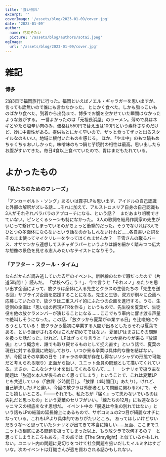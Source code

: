 ```yaml
---
title: '食い倒れ'
excerpt: ''
coverImage: '/assets/blog/2023-01-09/cover.jpg'
date: '2023-01-09'
author:
  name: 花初そたい
  picture: '/assets/blog/authors/sotai.jpeg'
ogImage:
  url: '/assets/blog/2023-01-09/cover.jpg'
---
```

# 雑記
### 博多
2泊3日で福岡旅行に行った。福岡といえばノエル・ギャラガーを思い出すが、言っても詮無いので誰にも言わなかった。
とにかく食べた。しかも脂っこいものばかり食べた。到着から出発まで、博多でお腹を空かせていた瞬間はなかったような気がする。
一番よかったのは「元祖長浜屋」のラーメン。薄めで具はネギとやたら塩辛い肉のみ、価格は550円で替え玉は100円という素朴さなのだけど、妙に中毒性がある。提供もとにかく早いので、ザッと食ってザッと出るスタイルなのもいい。地域に根付いたものを感じる。
ほか、「やま中」のもつ鍋もめちゃくちゃおいしかった。味噌味のもつ鍋と芋焼酎の相性は最高。思い出したらお腹がすいてきた。毎日4食以上食べていたので、胃はまだもたれている。

# よかったもの
### 「私たちのためのフレーズ」
「アンカーボルト・ソング」あるいは霧子LPも思い出す、アイドルの自己認識と外部の解釈がズレる話……それに加えて、アルストロメリア自身の自己認識も3人がそれぞれバラバラのアプローチになる、という話？　まだあまり咀嚼できていない。ピンとくるシーンも特になかった。
3人の歌詞を結局作詞家の先生がいじって繋げてしまっているのがちょっと衝撃的だった。そうでなければ3人でひとつの多面体にならないという話なのかもしれないけれど……各自書いた詞をそのまま使ってマイクリレーをやってはくれませんか？　千雪さんの蹴るバース、オザケンから連想してスチャダラパーというよりは韻を細かく踏みつつ広大な想像の景色を見せる志人みたいなテイストになりそう。

### 「アフター・スクール・タイム」
なんだかんだ読み逃していた去年のイベント。新幹線のなかで暇だったので（片道5時間！）読んだ。
「学校へ行こう！」、今で言うと「それスノ」あたりを思い出す企画によって、放クラは産休に入る先生とクラスの生徒たちの「先生を送る回」サプライズ企画を応援することになる。先生と生徒、双方が別々に企画へ応募していたので、放クラは二重スパイ的にふたつの企画を進行する。うち、生徒側の企画は「思い出の再現VTRを作る」というもので、先生役を夏葉が、生徒役を他の放クラメンバーが演じることになる……
ここでもう車内に響き渡る声量で絶叫しそうになった。この話、「放クラから夏葉が卒業する日」を比喩的にやろうとしている！
放クラから最初に卒業する人間が出るとしたらそれは夏葉である、という話がされるのはこれが初めてではない。夏葉LPはまさにその問題を扱った話だった。けれど、LPはざっくり言うと「いつか終わりが来る『放課後』という概念を、誰でも取り戻せるものとして捉え直す」という話で、夏葉の現在に対する意識に終始しており、いつか来る卒業は具体的な像を結ばない。が、今回はその卒業の日を（キャラの卒業が存在し得ないソシャゲの形態で可能だと考えられる限り）正面から扱い、ユニット全員の問題として描いてくれている。まさか、こんなシナリオを出してくれるなんて……！　
シナリオで扱う主な問題は「脱退を本人が後ろめたく思ってしまう」ということで、これは夏葉LPとも共通している（「放課（2時間目）」、「放課（4時間目）」あたり）。けれど、自己解決したLPと違い、今回の放クラは外部者として問題に関わるわけで、そこも嬉しいところ。「――それでも、私たちが『届く』って思わないでいるのは失礼だと思ったの」という夏葉のセリフがいい。「線たちの12月」にも連なるシャニマスの根底をなす思想だ。
イベント中の「脱退は今生の別れではない」という話もLPの結論の延長線上にあるもので、サポコミュの2つ目が綺麗なオチになっている。これもLPより具体的でありがたいところ。
あってほしいけどないだろうな～と思っていたシナリオが出てきて本当に嬉しい……反面、ここまでユニットの根底にある問題を扱ってしまった以上、もう放クラで次何するの？　と思ってしまうところもある。その点では【The Straylight】と似ているかもしれない。ユニット内の問題に見切りをつけて社会問題を扱いだしたイルミネはすごいな。次のイベントは灯織さんが壺を買わされる話かもしれない。